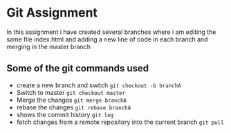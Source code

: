 # Git Assignment
In this assignment i have created several  branches where i am editing the same file index.html and adding a new line of code in each branch and merging in the master branch
## Some of the git commands used
- create a new branch and switch `git checkout -b branchA`
- Switch to master `git checkout master`
- Merge the changes `git merge branchA`
- rebase the changes `git rebase branchA`
- shows the commit history `git log`
- fetch changes from a remote repository into the current branch `git pull`
  
